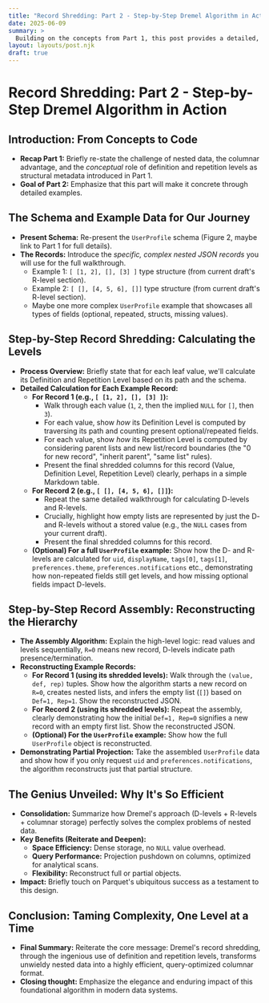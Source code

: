```yaml
---
title: "Record Shredding: Part 2 - Step-by-Step Dremel Algorithm in Action"
date: 2025-06-09
summary: >
  Building on the concepts from Part 1, this post provides a detailed, step-by-step walkthrough of Dremel's record shredding and assembly algorithm. We calculate definition and repetition levels for complex nested data examples and demonstrate how they precisely reconstruct hierarchical structures, including empty lists and missing fields.
layout: layouts/post.njk
draft: true
---
```


# Record Shredding: Part 2 - Step-by-Step Dremel Algorithm in Action

## Introduction: From Concepts to Code

* **Recap Part 1:** Briefly re-state the challenge of nested data, the columnar advantage, and the *conceptual* role of
  definition and repetition levels as structural metadata introduced in Part 1.
* **Goal of Part 2:** Emphasize that this part will make it concrete through detailed examples.

## The Schema and Example Data for Our Journey

* **Present Schema:** Re-present the `UserProfile` schema (Figure 2, maybe link to Part 1 for full details).
* **The Records:** Introduce the *specific, complex nested JSON records* you will use for the full walkthrough.
  * Example 1: `[ [1, 2], [], [3] ]` type structure (from current draft's R-level section).
  * Example 2: `[ [], [4, 5, 6], []]` type structure (from current draft's R-level section).
  * Maybe one more complex `UserProfile` example that showcases all types of fields (optional, repeated, structs,
    missing values).

## Step-by-Step Record Shredding: Calculating the Levels

* **Process Overview:** Briefly state that for each leaf value, we'll calculate its Definition and Repetition Level
  based on its path and the schema.
* **Detailed Calculation for Each Example Record:**
  * **For Record 1 (e.g., `[ [1, 2], [], [3] ]`):**
    * Walk through each value (`1`, `2`, then the implied `NULL` for `[]`, then `3`).
    * For each value, show *how* its Definition Level is computed by traversing its path and counting present
      optional/repeated fields.
    * For each value, show *how* its Repetition Level is computed by considering parent lists and new list/record
      boundaries (the "0 for new record", "inherit parent", "same list" rules).
    * Present the final shredded columns for this record (Value, Definition Level, Repetition Level) clearly, perhaps in
      a simple Markdown table.
  * **For Record 2 (e.g., `[ [], [4, 5, 6], []]`):**
    * Repeat the same detailed walkthrough for calculating D-levels and R-levels.
    * Crucially, highlight how empty lists are represented by just the D- and R-levels without a stored value (e.g., the
      `NULL` cases from your current draft).
    * Present the final shredded columns for this record.
  * **(Optional) For a full `UserProfile` example:** Show how the D- and R-levels are calculated for `uid`,
    `displayName`, `tags[0]`, `tags[1]`, `preferences.theme`, `preferences.notifications` etc., demonstrating how
    non-repeated fields still get levels, and how missing optional fields impact D-levels.

## Step-by-Step Record Assembly: Reconstructing the Hierarchy

* **The Assembly Algorithm:** Explain the high-level logic: read values and levels sequentially, `R=0` means new record,
  D-levels indicate path presence/termination.
* **Reconstructing Example Records:**
  * **For Record 1 (using its shredded levels):** Walk through the `(value, def, rep)` tuples. Show how the algorithm
    starts a new record on `R=0`, creates nested lists, and infers the empty list (`[]`) based on `Def=1, Rep=1`. Show
    the reconstructed JSON.
  * **For Record 2 (using its shredded levels):** Repeat the assembly, clearly demonstrating how the initial
    `Def=1, Rep=0` signifies a new record with an empty first list. Show the reconstructed JSON.
  * **(Optional) For the `UserProfile` example:** Show how the full `UserProfile` object is reconstructed.
* **Demonstrating Partial Projection:** Take the assembled `UserProfile` data and show how if you only request `uid` and
  `preferences.notifications`, the algorithm reconstructs just that partial structure.

## The Genius Unveiled: Why It's So Efficient

* **Consolidation:** Summarize how Dremel's approach (D-levels + R-levels + columnar storage) perfectly solves the
  complex problems of nested data.
* **Key Benefits (Reiterate and Deepen):**
  * **Space Efficiency:** Dense storage, no `NULL` value overhead.
  * **Query Performance:** Projection pushdown on columns, optimized for analytical scans.
  * **Flexibility:** Reconstruct full or partial objects.
* **Impact:** Briefly touch on Parquet's ubiquitous success as a testament to this design.

## Conclusion: Taming Complexity, One Level at a Time

* **Final Summary:** Reiterate the core message: Dremel's record shredding, through the ingenious use of definition and
  repetition levels, transforms unwieldy nested data into a highly efficient, query-optimized columnar format.
* **Closing thought:** Emphasize the elegance and enduring impact of this foundational algorithm in modern data systems.
